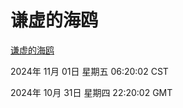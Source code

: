 # 谦虚的海鸥
[谦虚的海鸥](http://219.139.197.74:56308/qxdho/course/base/hotlink/index.php)

2024年 11月 01日 星期五 06:20:02 CST

2024年 10月 31日 星期四 22:20:02 GMT
